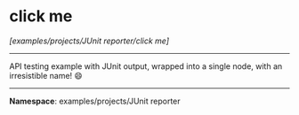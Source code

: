 # click me

_[examples/projects/JUnit reporter/click me]_

---

API testing example with JUnit output, wrapped into a single node, with an irresistible name! 😄

---

__Namespace__: examples/projects/JUnit reporter

